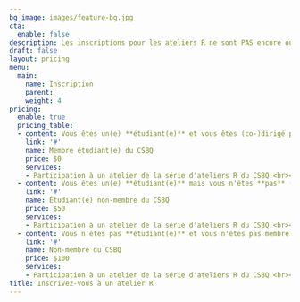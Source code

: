 ```yaml
---
bg_image: images/feature-bg.jpg
cta:
  enable: false
description: Les inscriptions pour les ateliers R ne sont PAS encore ouvertes !
draft: false
layout: pricing
menu:
  main:
    name: Inscription
    parent: 
    weight: 4
pricing:
  enable: true
  pricing_table:
  - content: Vous êtes un(e) **étudiant(e)** et vous êtes (co-)dirigé par un membre **du CSBQ**.
    link: '#'
    name: Membre étudiant(e) du CSBQ
    price: $0
    services:
    - Participation à un atelier de la série d'ateliers R du CSBQ.<br><br> *Veuillez lire notre **[politique d'annulation](https://qcbsrworkshops.github.io/cancellation)** avant de vous inscrire à un atelier.*
  - content: Vous êtes un(e) **étudiant(e)** mais vous n'êtes **pas** (co-)dirigé par un membre **du CSBQ**.
    link: '#'
    name: Étudiant(e) non-membre du CSBQ
    price: $50
    services:
    - Participation à un atelier de la série d'ateliers R du CSBQ.<br><br> *Veuillez lire notre **[politique d'annulation](https://qcbsrworkshops.github.io/cancellation)** avant de vous inscrire à un atelier.*
  - content: Vous n'êtes pas **étudiant(e)** et vous n'êtes pas membre **du CSBQ**.
    link: '#'
    name: Non-membre du CSBQ
    price: $100
    services:
    - Participation à un atelier de la série d'ateliers R du CSBQ.<br><br> *Veuillez lire notre **[politique d'annulation](https://qcbsrworkshops.github.io/cancellation)** avant de vous inscrire à un atelier.*
title: Inscrivez-vous à un atelier R
---
```

